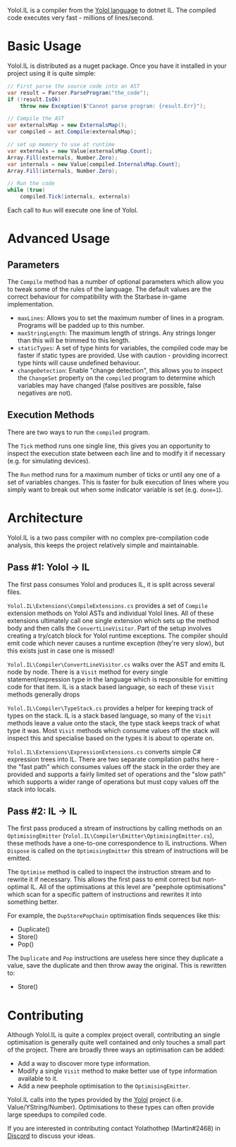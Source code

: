 Yolol.IL is a compiler from the [Yolol language](https://wiki.starbasegame.com/index.php/YOLOL) to dotnet IL. The compiled code executes very fast - millions of lines/second.

# Basic Usage

Yolol.IL is distributed as a nuget package. Once you have it installed in your project using it is quite simple:

```csharp
// First parse the source code into an AST
var result = Parser.ParseProgram("the_code");
if (!result.IsOk)
    throw new Exception($"Cannot parse program: {result.Err}");

// Compile the AST
var externalsMap = new ExternalsMap();
var compiled = ast.Compile(externalsMap);

// set up memory to use at runtime
var externals = new Value[externalsMap.Count];
Array.Fill(externals, Number.Zero);
var internals = new Value[compiled.InternalsMap.Count];
Array.Fill(internals, Number.Zero);

// Run the code
while (true)
    compiled.Tick(internals, externals)
```

Each call to `Run` will execute one line of Yolol.

# Advanced Usage

## Parameters

The `Compile` method has a number of optional parameters which allow you to tweak some of the rules of the language. The default values are the correct behaviour for compatibility with the Starbase in-game implementation.

 - `maxLines`: Allows you to set the maximum number of lines in a program. Programs will be padded up to this number.
 - `maxStringLength`: The maximum length of strings. Any strings longer than this will be trimmed to this length.
 - `staticTypes`: A set of type hints for variables, the compiled code may be faster if static types are provided. Use with caution - providing incorrect type hints will cause undefined behaviour.
 - `changeDetection`: Enable "change detection", this allows you to inspect the `ChangeSet` property on the `compiled` program to determine which variables may have changed (false positives are possible, false negatives are not).

## Execution Methods

There are two ways to run the `compiled` program.

The `Tick` method runs one single line, this gives you an opportunity to inspect the execution state between each line and to modify it if necessary (e.g. for simulating devices).

The `Run` method runs for a maximum number of ticks or until any one of a set of variables changes. This is faster for bulk execution of lines where you simply want to break out when some indicator variable is set (e.g. `done=1`).

# Architecture

Yolol.IL is a two pass compiler with no complex pre-compilation code analysis, this keeps the project relatively simple and maintainable.

## Pass #1: Yolol -> IL

The first pass consumes Yolol and produces IL, it is split across several files.

`Yolol.IL\Extensions\CompileExtensions.cs` provides a set of `Compile` extension methods on Yolol ASTs and individual Yolol lines. All of these extensions ultimately call one single extension which sets up the method body and then calls the `ConvertLineVisitor`. Part of the setup involves creating a try/catch block for Yolol runtime exceptions. The compiler should emit code which never causes a runtime exception (they're very slow), but this exists just in case one is missed!

`Yolol.IL\Compiler\ConvertLineVisitor.cs` walks over the AST and emits IL node by node. There is a `Visit` method for every single statement/expression type in the language which is responsible for emitting code for that item. IL is a stack based language, so each of these `Visit` methods generally drops

`Yolol.IL\Compiler\TypeStack.cs` provides a helper for keeping track of types on the stack. IL is a stack based language, so many of the `Visit` methods leave a value onto the stack, the type stack keeps track of what type it was. Most `Visit` methods which consume values off the stack will inspect this and specialise based on the types it is about to operate on.

`Yolol.IL\Extensions\ExpressionExtensions.cs` converts simple C# expression trees into IL. There are two separate compilation paths here - the "fast path" which consumes values off the stack in the order they are provided and supports a fairly limited set of operations and the "slow path" which supports a wider range of operations but must copy values off the stack into locals.

## Pass #2: IL -> IL

The first pass produced a stream of instructions by calling methods on an `OptimisingEmitter` (`Yolol.IL\Compiler\Emitter\OptimisingEmitter.cs`), these methods have a one-to-one correspondence to IL instructions. When `Dispose` is called on the `OptimisingEmitter` this stream of instructions will be emitted.

The `Optimise` method is called to inspect the instruction stream and to rewrite it if necessary. This allows the first pass to emit correct but non-optimal IL. All of the optimisations at this level are "peephole optimisations" which scan for a specific pattern of instructions and rewrites it into something better.

For example, the `DupStorePopChain` optimisation finds sequences like this:

 - Duplicate()
 - Store()
 - Pop()

The `Duplicate` and `Pop` instructions are useless here since they duplicate a value, save the duplicate and then throw away the original. This is rewritten to:

 - Store()

# Contributing

Although Yolol.IL is quite a complex project overall, contributing an single optimisation is generally quite well contained and only touches a small part of the project. There are broadly three ways an optimisation can be added:

 - Add a way to discover more type information.
 - Modify a single `Visit` method to make better use of type information available to it.
 - Add a new peephole optimisation to the `OptimisingEmitter`.

Yolol.IL calls into the types provided by the [Yolol](https://github.com/martindevans/Yolol/tree/master/Yolol/Execution) project (i.e. Value/YString/Number). Optimisations to these types can often provide large speedups to compiled code.

If you are interested in contributing contact Yolathothep (Martin#2468) in [Discord](https://discord.gg/Dcn7BG4) to discuss your ideas.